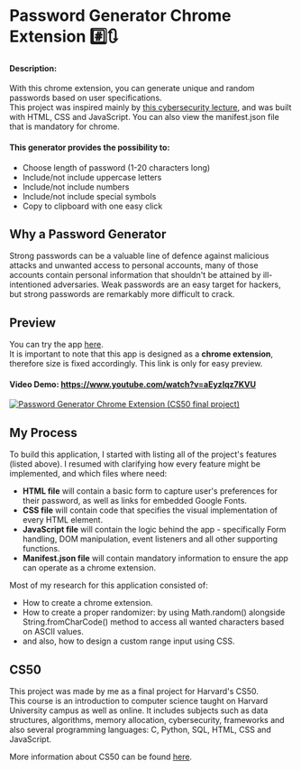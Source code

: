 # Password Generator Chrome Extension :hash::arrows_clockwise:
#### Description:
With this chrome extension, you can generate unique and random passwords based on user specifications.<br> This project was inspired mainly by [this cybersecurity lecture](https://www.youtube.com/watch?v=Kuy4cEXpXEE), and was built with HTML, CSS and JavaScript. You can also view the manifest.json file that is mandatory for chrome.<br>

#### This generator provides the possibility to:
- Choose length of password (1-20 characters long)
- Include/not include uppercase letters
- Include/not include numbers
- Include/not include special symbols
- Copy to clipboard with one easy click

## Why a Password Generator
Strong passwords can be a valuable line of defence against malicious attacks and unwanted access to personal accounts, many of those accounts contain personal information that shouldn't be attained by ill-intentioned adversaries. Weak passwords are an easy target for hackers, but strong passwords are remarkably more difficult to crack.

## Preview
You can try the app [here](https://hexfloo.github.io/password-generator/).<br>
It is important to note that this app is designed as a **chrome extension**, therefore size is fixed accordingly. This link is only for easy preview.

#### Video Demo: https://www.youtube.com/watch?v=aEyzlqz7KVU
[![Password Generator Chrome Extension (CS50 final project)](https://res.cloudinary.com/hexfloo/image/upload/c_scale,q_100,w_385/v1672164406/Picture1_bkkfog.png)](https://www.youtube.com/watch?v=aEyzlqz7KVU)

## My Process
To build this application, I started with listing all of the project's features (listed above). I resumed with clarifying how every feature might be implemented, and which files where need:
- **HTML file** will contain a basic form to capture user's preferences for their password, as well as links for embedded Google Fonts.
- **CSS file** will contain code that specifies the visual implementation of every HTML element.
- **JavaScript file** will contain the logic behind the app - specifically Form handling, DOM manipulation, event listeners and all other supporting functions.
- **Manifest.json file** will contain mandatory information to ensure the app can operate as a chrome extension.

Most of my research  for this application consisted of:
- How to create a chrome extension.
- How to create a proper randomizer: by using Math.random() alongside String.fromCharCode() method to access all wanted characters based on ASCII values.
- and also, how to design a custom range input using CSS.


## CS50
This project was made by me as a final project for Harvard's CS50.<br>
This course is an introduction to computer science taught on Harvard University campus as well as online. It includes subjects such as data structures, algorithms, memory allocation, cybersecurity, frameworks and also several programming languages: C, Python, SQL, HTML, CSS and JavaScript.

More information about CS50 can be found [here](https://pll.harvard.edu/course/cs50-introduction-computer-science?delta=0).
